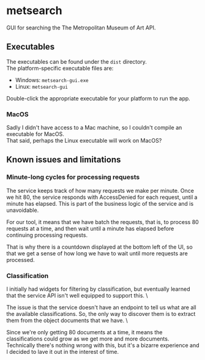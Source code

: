 # metsearch
GUI for searching the The Metropolitan Museum of Art API.

## Executables

The executables can be found under the `dist` directory.\
The platform-specific executable files are:
* Windows: `metsearch-gui.exe`
* Linux: `metsearch-gui`

Double-click the appropriate executable for your platform to run the app.

### MacOS

Sadly I didn't have access to a Mac machine, so I couldn't compile an 
executable for MacOS. \
That said, perhaps the Linux executable will work on MacOS?

## Known issues and limitations

### Minute-long cycles for processing requests

The service keeps track of how many requests we make per minute. 
Once we hit 80, the service responds with AccessDenied for each request, 
until a minute has elapsed. This is part of the business logic of the service 
and is unavoidable.

For our tool, it means that we have batch the requests, that is, 
to process 80 requests at a time, and then wait until a minute has elapsed 
before continuing processing requests.

That is why there is a countdown displayed at the bottom left of the UI, 
so that we get a sense of how long we have to wait until more requests 
are processed.

### Classification

I initially had widgets for filtering by classification, but eventually 
learned that the service API isn't well equipped to support this. \

The issue is that the service doesn't have an endpoint to tell us what are
all the available classifications. So, the only way to discover them is 
to extract them from the object documents that we have. \

Since we're only getting 80 documents at a time, it means the classifications
could grow as we get more and more documents. Technically there's nothing 
wrong with this, but it's a bizarre experience and I decided to lave it out
in the interest of time.
